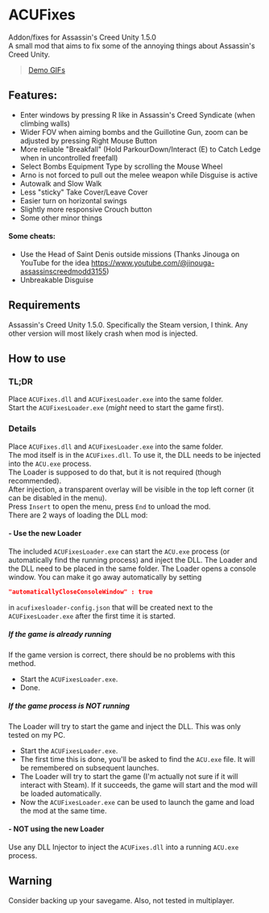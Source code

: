 # ACUFixes
Addon/fixes for Assassin's Creed Unity 1.5.0\
A small mod that aims to fix some of the annoying things about Assassin's Creed Unity.

> <a href="//imgur.com/a/RpFYGXX">Demo GIFs</a>

## Features:
- Enter windows by pressing R like in Assassin's Creed Syndicate (when climbing walls)
- Wider FOV when aiming bombs and the Guillotine Gun, zoom can be adjusted by pressing Right Mouse Button
- More reliable "Breakfall" (Hold ParkourDown/Interact (E) to Catch Ledge when in uncontrolled freefall)
- Select Bombs Equipment Type by scrolling the Mouse Wheel
- Arno is not forced to pull out the melee weapon while Disguise is active
- Autowalk and Slow Walk
- Less "sticky" Take Cover/Leave Cover
- Easier turn on horizontal swings
- Slightly more responsive Crouch button
- Some other minor things

#### Some cheats:
- Use the Head of Saint Denis outside missions (Thanks Jinouga on YouTube for the idea https://www.youtube.com/@jinouga-assassinscreedmodd3155)
- Unbreakable Disguise

## Requirements
Assassin's Creed Unity 1.5.0.
Specifically the Steam version, I think.
Any other version will most likely crash when mod is injected.

## How to use
### TL;DR
Place `ACUFixes.dll` and `ACUFixesLoader.exe` into the same folder.  
Start the `ACUFixesLoader.exe` (*might* need to start the game first).  
### Details
Place `ACUFixes.dll` and `ACUFixesLoader.exe` into the same folder.  
The mod itself is in the `ACUFixes.dll`. To use it, the DLL needs to be injected into the `ACU.exe` process.  
The Loader is supposed to do that, but it is not required (though recommended).  
After injection, a transparent overlay will be visible in the top left corner (it can be disabled in the menu).  
Press `Insert` to open the menu, press `End` to unload the mod.  
There are 2 ways of loading the DLL mod:
#### - Use the new Loader
The included `ACUFixesLoader.exe` can start the `ACU.exe` process (or automatically find the running process) and inject the DLL.
The Loader and the DLL need to be placed in the same folder.
The Loader opens a console window. You can make it go away automatically by setting
```json
"automaticallyCloseConsoleWindow" : true
```
in `acufixesloader-config.json` that will be created next to the `ACUFixesLoader.exe` after the first time it is started.
##### If the game is already running
If the game version is correct, there should be no problems with this method.
- Start the `ACUFixesLoader.exe`.
- Done.
##### If the game process is NOT running
The Loader will try to start the game and inject the DLL. This was only tested on my PC.
- Start the `ACUFixesLoader.exe`.
- The first time this is done, you'll be asked to find the `ACU.exe` file. It will be remembered on subsequent launches.
- The Loader will try to start the game (I'm actually not sure if it will interact with Steam). If it succeeds, the game will start and the mod will be loaded automatically.
- Now the `ACUFixesLoader.exe` can be used to launch the game and load the mod at the same time.
#### - NOT using the new Loader
Use any DLL Injector to inject the `ACUFixes.dll` into a running `ACU.exe` process.

## Warning
Consider backing up your savegame. Also, not tested in multiplayer.
